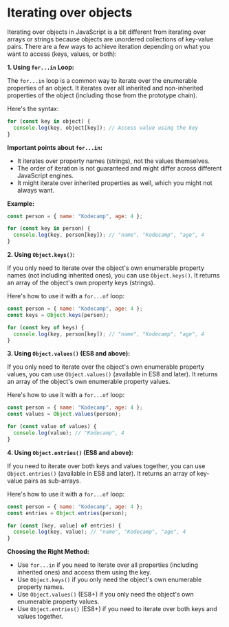 # Iterating over objects

Iterating over objects in JavaScript is a bit different from iterating over arrays or strings because objects are unordered collections of key-value pairs. There are a few ways to achieve iteration depending on what you want to access (keys, values, or both):

**1. Using `for...in` Loop:**

The `for...in` loop is a common way to iterate over the enumerable properties of an object. It iterates over all inherited and non-inherited properties of the object (including those from the prototype chain).

Here's the syntax:

```javascript
for (const key in object) {
  console.log(key, object[key]); // Access value using the key
}
```

**Important points about `for...in`:**

- It iterates over property names (strings), not the values themselves.
- The order of iteration is not guaranteed and might differ across different JavaScript engines.
- It might iterate over inherited properties as well, which you might not always want.

**Example:**

```javascript
const person = { name: "Kodecamp", age: 4 };

for (const key in person) {
  console.log(key, person[key]); // "name", "Kodecamp", "age", 4
}
```

**2. Using `Object.keys()`:**

If you only need to iterate over the object's own enumerable property names (not including inherited ones), you can use `Object.keys()`. It returns an array of the object's own property keys (strings).

Here's how to use it with a `for...of` loop:

```javascript
const person = { name: "Kodecamp", age: 4 };
const keys = Object.keys(person);

for (const key of keys) {
  console.log(key, person[key]); // "name", "Kodecamp", "age", 4
}
```

**3. Using `Object.values()` (ES8 and above):**

If you only need to iterate over the object's own enumerable property values, you can use `Object.values()` (available in ES8 and later). It returns an array of the object's own enumerable property values.

Here's how to use it with a `for...of` loop:

```javascript
const person = { name: "Kodecamp", age: 4 };
const values = Object.values(person);

for (const value of values) {
  console.log(value); // "Kodecamp", 4
}
```

**4. Using `Object.entries()` (ES8 and above):**

If you need to iterate over both keys and values together, you can use `Object.entries()` (available in ES8 and later). It returns an array of key-value pairs as sub-arrays.

Here's how to use it with a `for...of` loop:

```javascript
const person = { name: "Kodecamp", age: 4 };
const entries = Object.entries(person);

for (const [key, value] of entries) {
  console.log(key, value); // "name", "Kodecamp", "age", 4
}
```

**Choosing the Right Method:**

- Use `for...in` if you need to iterate over all properties (including inherited ones) and access them using the key.
- Use `Object.keys()` if you only need the object's own enumerable property names.
- Use `Object.values()` (ES8+) if you only need the object's own enumerable property values.
- Use `Object.entries()` (ES8+) if you need to iterate over both keys and values together.
